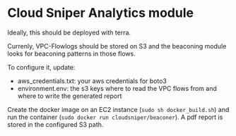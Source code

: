 # Cloud Sniper Analytics module

Ideally, this should be deployed with terra. 

Currenly, VPC-Flowlogs should be stored on S3 and the beaconing module looks for beaconing patterns in those flows.

To configure it, update:
* aws_credentials.txt: your aws credentials for boto3
* environment.env: the s3 keys where to read the VPC flows from and where to write the generated report

Create the docker image on an EC2 instance (`sudo sh docker_build.sh`) and run the container (`sudo docker run cloudsniper/beaconer`). A pdf report is stored in the configured S3 path.
